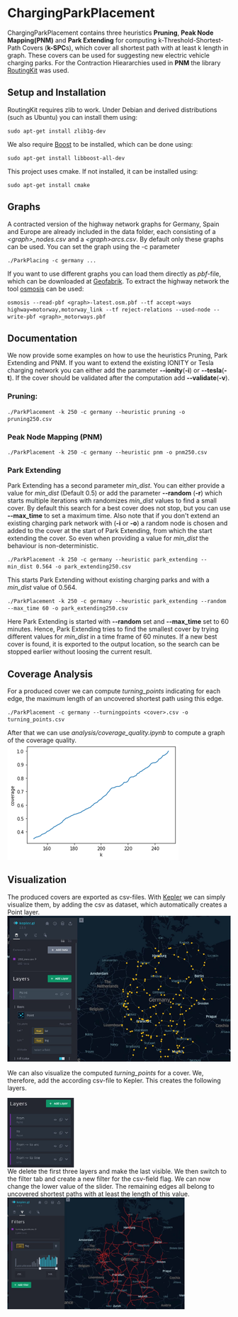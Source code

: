 # ChargingParkPlacement
ChargingParkPlacement contains three heuristics **Pruning**, **Peak Node Mapping(PNM)** and **Park Extending** for computing k-Threshold-Shortest-Path Covers (**k-SPC**s), which cover all shortest path with at least k length in graph. 
These covers can be used for suggesting new electric vehicle charging parks. For the Contraction Hieararchies used in **PNM** the library [RoutingKit](https://github.com/RoutingKit/RoutingKit) was used.

## Setup and Installation
RoutingKit requires zlib to work. Under Debian and derived distributions (such as Ubuntu) you can install them using: 
```
sudo apt-get install zlib1g-dev
```
We also require [Boost](https://www.boost.org/) to be installed, which can be done using:
```
sudo apt-get install libboost-all-dev
```
This project uses cmake. If not installed, it can be installed using:
```
sudo apt-get install cmake
```

## Graphs
A contracted version of the highway network graphs for Germany, Spain and Europe are already included in the data folder, each consisting of a *\<graph\>_nodes.csv* and a *\<graph\>_arcs_.csv*. By default only these graphs can be used. You can set the graph using the -c parameter
```
./ParkPlacing -c germany ...
```

If you want to use different graphs you can load them directly as *pbf*-file, which can be downloaded at [Geofabrik](https://download.geofabrik.de/). To extract the highway network the tool [osmosis](https://github.com/openstreetmap/osmosis) can be used:
```
osmosis --read-pbf <graph>-latest.osm.pbf --tf accept-ways highway=motorway,motorway_link --tf reject-relations --used-node --write-pbf <graph>_motorways.pbf
```

## Documentation
We now provide some examples on how to use the heuristics Pruning, Park Extending and PNM.
If you want to extend the existing IONITY or Tesla charging network you can either add the parameter **--ionity**(**-i**) or **--tesla**(**-t**). If the cover should be validated after the computation add **--validate**(**-v**).
### Pruning:
```
./ParkPlacement -k 250 -c germany --heuristic pruning -o pruning250.csv
```
### Peak Node Mapping (PNM)
```
./ParkPlacement -k 250 -c germany --heuristic pnm -o pnm250.csv
```
### Park Extending
Park Extending has a second parameter *min_dist*. You can either provide a value for *min_dist* (Default 0.5) or add the parameter **--random** (**-r**) which starts multiple iterations with randomizes *min_dist* values to find a small cover. By default this search for a best cover does not stop, but you can use **--max_time** to set a maximum time. Also note that if you don't extend an existing charging park network with (**-i** or **-o**) a random node is chosen and added to the cover at the start of Park Extending, from which the start extending the cover. So even when providing a value for *min_dist* the behaviour is non-deterministic.

```
./ParkPlacement -k 250 -c germany --heuristic park_extending --min_dist 0.564 -o park_extending250.csv
```
This starts Park Extending without existing charging parks and with a *min_dist* value of 0.564.
```
./ParkPlacement -k 250 -c germany --heuristic park_extending --random --max_time 60 -o park_extending250.csv
```
Here Park Extending is started with **--random** set and **--max_time** set to 60 minutes. Hence, Park Extending tries to find the smallest cover by trying different values for *min_dist* in a time frame of 60 minutes. If a new best cover is found, it is exported to the output location, so the search can be stopped earlier without loosing the current result.

## Coverage Analysis
For a produced cover we can compute *turning_points* indicating for each edge, the maximum length of an uncovered shortest path using this edge.
```
./ParkPlacement -c germany --turningpoints <cover>.csv -o turning_points.csv
```
After that we can use *analysis/coverage_quality.ipynb* to compute a graph of the coverage quality.
<img src="doc/cov_quality.png"> 

## Visualization
The produced covers are exported as csv-files. With [Kepler](https://kepler.gl/demo) we can simply visualize them, by adding the csv as dataset, which automatically creates a Point layer.
![](doc/cover_visualization.jpg)

We can also visualize the computed *turning_points* for a cover. We, therefore, add the according csv-file to Kepler. This creates the following layers.

<img align="left" src="doc/layer.jpg" width=150px/>
<br clear="left"/>
We delete the first three layers and make the last visible. We then switch to the filter tab and create a new filter for the csv-field flag. We can now change the lower value of the slider. The remaining edges all belong to uncovered shortest paths with at least the length of this value.

<img align="left" src="doc/filtered.jpg" width=400px/>